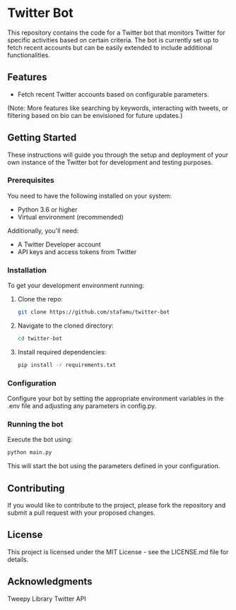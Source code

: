 # Twitter Bot

This repository contains the code for a Twitter bot that monitors Twitter for specific activities based on certain criteria. The bot is currently set up to fetch recent accounts but can be easily extended to include additional functionalities.

## Features

- Fetch recent Twitter accounts based on configurable parameters.

(Note: More features like searching by keywords, interacting with tweets, or filtering based on bio can be envisioned for future updates.)

## Getting Started

These instructions will guide you through the setup and deployment of your own instance of the Twitter bot for development and testing purposes.

### Prerequisites

You need to have the following installed on your system:

- Python 3.6 or higher
- Virtual environment (recommended)

Additionally, you'll need:

- A Twitter Developer account
- API keys and access tokens from Twitter

### Installation

To get your development environment running:

1. Clone the repo:
   ```sh
   git clone https://github.com/stafamu/twitter-bot
2. Navigate to the cloned directory:
   ```sh
   cd twitter-bot
3. Install required dependencies:
   ```sh
   pip install -r requirements.txt


### Configuration

Configure your bot by setting the appropriate environment variables in the .env file and adjusting any parameters in config.py.

### Running the bot

Execute the bot using:

```sh
python main.py
```

This will start the bot using the parameters defined in your configuration.

## Contributing

If you would like to contribute to the project, please fork the repository and submit a pull request with your proposed changes.

## License

This project is licensed under the MIT License - see the LICENSE.md file for details.

## Acknowledgments

Tweepy Library
Twitter API


